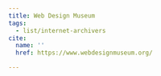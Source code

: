 ```yaml
---
title: Web Design Museum
tags:
  - list/internet-archivers
cite:
  name: ''
  href: https://www.webdesignmuseum.org/

---
```

